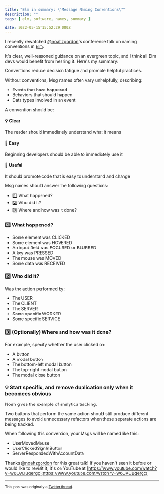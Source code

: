 ```yaml
---
title: "Elm in summary: \"Message Naming Conventions\""
description: ""
tags: [ elm, software, names, summary ]

date: 2022-05-15T15:52:29.000Z
---
```


I recently rewatched [@noahzgordon](https://twitter.com/noahzgordon)'s conference talk on naming conventions in [Elm](https://twitter.com/elmlang).

It's clear, well-reasoned guidance on an evergreen topic, and I think all Elm devs would benefit from hearing it. Here's my summary:

Conventions reduce decision fatigue and promote helpful practices.

Without conventions, Msg names often vary unhelpfully, describing:

- Events that have happened
- Behaviors that should happen
- Data types involved in an event

A convention should be:

#### 💡 Clear
The reader should immediately understand what it means

#### 💁 Easy
Beginning developers should be able to immediately use it

#### 🔧 Useful
It should promote code that is easy to understand and change

Msg names should answer the following questions:

- 1️⃣ What happened?
- 2️⃣ Who did it?
- 3️⃣ Where and how was it done?

### 1️⃣ What happened?

- Some element was CLICKED
- Some element was HOVERED
- An input field was FOCUSED or BLURRED
- A key was PRESSED
- The mouse was MOVED
- Some data was RECEIVED

### 2️⃣ Who did it?

Was the action performed by:

- The USER
- The CLIENT
- The SERVER
- Some specific WORKER
- Some specific SERVICE

### 3️⃣ (Optionally) Where and how was it done?

For example, specify whether the user clicked on:

- A button
- A modal button
- The bottom-left modal button
- The top-right modal button
- The modal close button

### 💡 Start specific, and remove duplication only when it becomees obvious

Noah gives the example of analytics tracking.

Two buttons that perform the same action should still produce different messages to avoid unnecessary refactors when these separate actions are being tracked.

When following this convention, your Msgs will be named like this:

- UserMovedMouse
- UserClickedSignInButton
- ServerRespondedWithAccountData

Thanks [@noahzgordon](https://twitter.com/noahzgordon) for this great talk! If you haven't seen it before or would like to revisit it, it's on YouTube at [https://www.youtube.com/watch?v=w6OVDBqergc](https://www.youtube.com/watch?v=w6OVDBqergc)

---

<small>This post was originally a [Twitter thread](https://twitter.com/DuncanMalashock/status/1525866716164767744).</small>